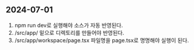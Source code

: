 ## 2024-07-01

1. npm run dev로 실행해야 소스가 자동 반영된다.
2. /src/app/ 밑으로 디렉토리를 만들어야 반영된다.
3. /src/app/workspace/page.tsx 파일명을 page.tsx로 명명해야 실행이 된다.

